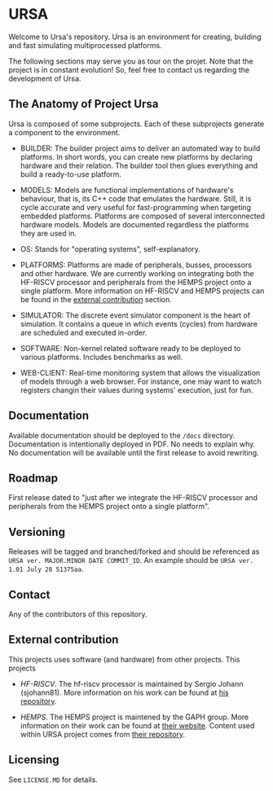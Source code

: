# URSA

Welcome to Ursa's repository. Ursa is an environment for creating, building and fast simulating multiprocessed platforms. 

The following sections may serve you as tour on the projet. Note that the project is in constant evolution! So, feel free to contact us regarding the development of Ursa.

## The Anatomy of Project Ursa

Ursa is composed of some subprojects. Each of these subprojects generate a component to the environment. 

- BUILDER: The builder project aims to deliver an automated way to build platforms. In short words, you can create new platforms by declaring hardware and their relation. The builder tool then glues everything and build a ready-to-use platform.

- MODELS: Models are functional implementations of hardware's behaviour, that is, its C++ code that emulates the hardware. Still, it is cycle accurate and very useful for fast-programming when targeting embedded platforms. Platforms are composed of several interconnected hardware models. Models are documented regardless the platforms they are used in.

- OS: Stands for "operating systems", self-explanatory.

- PLATFORMS: Platforms are made of peripherals, busses, processors and other hardware. We are currently working on integrating both the HF-RISCV processor and peripherals from the HEMPS project onto a single platform. More information on HF-RISCV and HEMPS projects can be found in the [external contribution](#external-contribution) section. 

- SIMULATOR: The discrete event simulator component is the heart of simulation. It contains a queue in which events (cycles) from hardware are scheduled and executed in-order.

- SOFTWARE: Non-kernel related software ready to be deployed to various platforms. Includes benchmarks as well.

- WEB-CLIENT: Real-time monitoring system that allows the visualization of models through a web browser. For instance, one may want to watch registers changin their values during systems' execution, just for fun.

## Documentation

Available documentation should be deployed to the ``/docs`` directory. Documentation is intentionally deployed in PDF. No needs to explain why. No documentation will be available until the first release to avoid rewriting.

## Roadmap

First release dated to "just after we integrate the HF-RISCV processor and peripherals from the HEMPS project onto a single platform".

## Versioning

Releases will be tagged and branched/forked and should be referenced as ``URSA ver. MAJOR.MINOR DATE COMMIT_ID``. An example should be ``URSA ver. 1.01 July 28 51375aa``.

## Contact

Any of the contributors of this repository.

## External contribution

This projects uses software (and hardware) from other projects. This projects

- *HF-RISCV*. The hf-riscv processor is maintained by Sergio Johann (sjohann81). More information on his work can be found at [his repository](https://github.com/sjohann81/hf-risc). 

- *HEMPS*. The HEMPS project is maintened by the GAPH group. More information on their work can be found at [their website](http://www.inf.pucrs.br/hemps/getting_started.html). Content used within URSA project comes from [their repository](https://github.com/GaphGroup/hemps).

## Licensing

See ``LICENSE.MD`` for details. 

